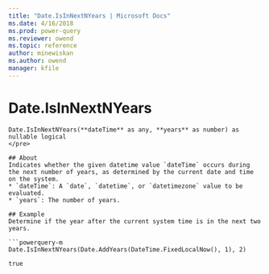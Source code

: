 ```yaml
---
title: "Date.IsInNextNYears | Microsoft Docs"
ms.date: 4/16/2018
ms.prod: power-query
ms.reviewer: owend
ms.topic: reference
author: minewiskan
ms.author: owend
manager: kfile
---
```

# Date.IsInNextNYears

```powerquery-m
Date.IsInNextNYears(**dateTime** as any, **years** as number) as nullable logical
</pre>

## About
Indicates whether the given datetime value `dateTime` occurs during the next number of years, as determined by the current date and time on the system. 
* `dateTime`: A `date`, `datetime`, or `datetimezone` value to be evaluated.
* `years`: The number of years.

## Example 
Determine if the year after the current system time is in the next two years.

```powerquery-m
Date.IsInNextNYears(Date.AddYears(DateTime.FixedLocalNow(), 1), 2)
```

`true`


